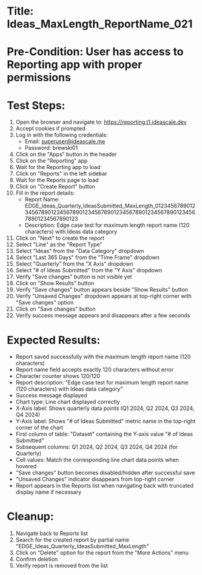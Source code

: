 # Title: Ideas_MaxLength_ReportName_021

# Pre-Condition: User has access to Reporting app with proper permissions

# Test Steps:
1. Open the browser and navigate to: https://reporting.t1.ideascale.dev
2. Accept cookies if prompted
3. Log in with the following credentials:
   - Email: superuser@ideascale.me
   - Password: brewski01
4. Click on the "Apps" button in the header
5. Click on the "Reporting" app
6. Wait for the Reporting app to load
7. Click on "Reports" in the left sidebar
8. Wait for the Reports page to load
9. Click on "Create Report" button
10. Fill in the report details:
    - Report Name: EDGE_Ideas_Quarterly_IdeasSubmitted_MaxLength_012345678901234567890123456789012345678901234567890123456789012345678901234567890123
    - Description: Edge case test for maximum length report name (120 characters) with Ideas data category
11. Click on "Next" to create the report
12. Select "Line" as the "Report Type"
13. Select "Ideas" from the "Data Category" dropdown
14. Select "Last 365 Days" from the "Time Frame" dropdown
15. Select "Quarterly" from the "X Axis" dropdown
16. Select "# of Ideas Submitted" from the "Y Axis" dropdown
17. Verify "Save changes" button is not visible yet
18. Click on "Show Results" button
19. Verify "Save changes" button appears beside "Show Results" button
20. Verify "Unsaved Changes" dropdown appears at top-right corner with "Save changes" option
21. Click on "Save changes" button
22. Verify success message appears and disappears after a few seconds

# Expected Results:
- Report saved successfully with the maximum length report name (120 characters)
- Report name field accepts exactly 120 characters without error
- Character counter shows 120/120
- Report description: "Edge case test for maximum length report name (120 characters) with Ideas data category"
- Success message displayed
- Chart type: Line chart displayed correctly
- X-Axis label: Shows quarterly data points (Q1 2024, Q2 2024, Q3 2024, Q4 2024)
- Y-Axis label: Shows "# of Ideas Submitted" metric name in the top-right corner of the chart
- First column of table: "Dataset" containing the Y-axis value "# of Ideas Submitted"
- Subsequent columns: Q1 2024, Q2 2024, Q3 2024, Q4 2024 (for Quarterly)
- Cell values: Match the corresponding line chart data points when hovered
- "Save changes" button becomes disabled/hidden after successful save
- "Unsaved Changes" indicator disappears from top-right corner
- Report appears in the Reports list when navigating back with truncated display name if necessary

# Cleanup:
1. Navigate back to Reports list
2. Search for the created report by partial name "EDGE_Ideas_Quarterly_IdeasSubmitted_MaxLength"
3. Click on "Delete" option for the report from the "More Actions" menu
4. Confirm deletion
5. Verify report is removed from the list